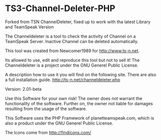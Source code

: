 # TS3-Channel-Deleter-PHP
Forked from TSN ChannelDeleter, fixed up to work with tha latest Library and TeamSpeak Version

The Channeldeleter is a tool to check the activity of Channel on a TeamSpeak Server. Inactive Channel can be deleted automatically.

This tool was created from Newcomer1989 for http://www.ts-n.net.

Its allowed to use, edit and reproduce this tool but not to sell it! The Channeldeleter is a project under the GNU Generel Public License.

A description how to use it you will find on the following site. There are also a full installation guide.
http://ts-n.net/channeldeleter.php

Version: 2.01-beta

Use this Software for your own risk! The owner does not warrant the functionality of the software. Further on, the owner not liable for damages resulting from the usage of the software.

This Software uses the PHP Framework of planetteamspeak.com, which is also a product under the GNU Generel Public License.

The Icons come from http://findicons.com/
